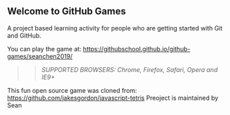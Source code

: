 ## Welcome to GitHub Games

A project based learning activity for people who are getting started with Git and GitHub.

You can play the game at: https://githubschool.github.io/github-games/seanchen2019/

>> _*SUPPORTED BROWSERS*: Chrome, Firefox, Safari, Opera and IE9+_

This fun open source game was cloned from: https://github.com/jakesgordon/javascript-tetris
Preoject is maintained by Sean

